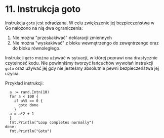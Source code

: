 # 11. Instrukcja goto

Instrukcja `goto` jest odradzana. W celu zwiększenie jej bezpieczeństwa w Go nałożono na nią dwa ograniczenia:
1. Nie można "przeskakiwać" deklaracji zmiennych
2. Nie można "wyskakiwać" z bloku wewnętrzengo do zewęntrzengo oraz do bloku równoległego.

Instrukcji `goto` można używać w sytuacji, w której poprawi ona drastycznie czytelność kodu. Nie powinniśmy tworzyć łańcuchów wywołań instrukcji `goto` oraz używać jej gdy nie jesteśmy absolutnie pewni bezpieczeńśtwa jej użycia.

Przykład instrukcji:
```
  a := rand.Intn(10)
  for a < 100 {
    if a%5 == 0 {
      goto done
    }
  a = a*2 + 1
  }
  fmt.Println("Loop completes normally")
done:
  fmt.Println("Goto")
```

